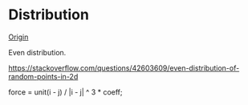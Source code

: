 Distribution
===

[Origin](https://codepen.io/mcdorli/pen/GvyYQV)

Even distribution.

<https://stackoverflow.com/questions/42603609/even-distribution-of-random-points-in-2d>

force = unit(i - j) / |i - j| ^ 3 * coeff;